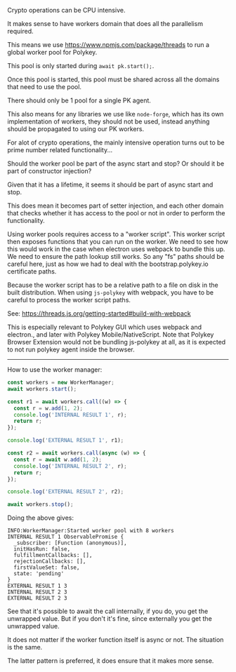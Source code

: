 Crypto operations can be CPU intensive.

It makes sense to have workers domain that does all the parallelism required.

This means we use https://www.npmjs.com/package/threads to run a global worker pool for Polykey.

This pool is only started during `await pk.start();`.

Once this pool is started, this pool must be shared across all the domains that need to use the pool.

There should only be 1 pool for a single PK agent.

This also means for any libraries we use like `node-forge`, which has its own implementation of workers, they should not be used, instead anything should be propagated to using our PK workers.

For alot of crypto operations, the mainly intensive operation turns out to be prime number related functionality...

Should the worker pool be part of the async start and stop? Or should it be part of constructor injection?

Given that it has a lifetime, it seems it should be part of async start and stop.

This does mean it becomes part of setter injection, and each other domain that checks whether it has access to the pool or not in order to perform the functionality.

Using worker pools requires access to a "worker script". This worker script then exposes functions that you can run on the worker. We need to see how this would work in the case when electron uses webpack to bundle this up. We need to ensure the path lookup still works. So any "fs" paths should be careful here, just as how we had to deal with the bootstrap.polykey.io certificate paths.

Because the worker script has to be a relative path to a file on disk in the built distribution. When using `js-polykey` with webpack, you have to be careful to process the worker script paths.

See: https://threads.js.org/getting-started#build-with-webpack

This is especially relevant to Polykey GUI which uses webpack and electron., and later with Polykey Mobile/NativeScript. Note that Polykey Browser Extension would not be bundling js-polykey at all, as it is expected to not run polykey agent inside the browser.

---

How to use the worker manager:

```ts
const workers = new WorkerManager;
await workers.start();

const r1 = await workers.call((w) => {
  const r = w.add(1, 2);
  console.log('INTERNAL RESULT 1', r);
  return r;
});

console.log('EXTERNAL RESULT 1', r1);

const r2 = await workers.call(async (w) => {
  const r = await w.add(1, 2);
  console.log('INTERNAL RESULT 2', r);
  return r;
});

console.log('EXTERNAL RESULT 2', r2);

await workers.stop();
```

Doing the above gives:

```
INFO:WorkerManager:Started worker pool with 8 workers
INTERNAL RESULT 1 ObservablePromise {
  _subscriber: [Function (anonymous)],
  initHasRun: false,
  fulfillmentCallbacks: [],
  rejectionCallbacks: [],
  firstValueSet: false,
  state: 'pending'
}
EXTERNAL RESULT 1 3
INTERNAL RESULT 2 3
EXTERNAL RESULT 2 3
```

See that it's possible to await the call internally, if you do, you get the unwrapped value. But if you don't it's fine, since externally you get the unwrapped value.

It does not matter if the worker function itself is async or not. The situation is the same.

The latter pattern is preferred, it does ensure that it makes more sense.